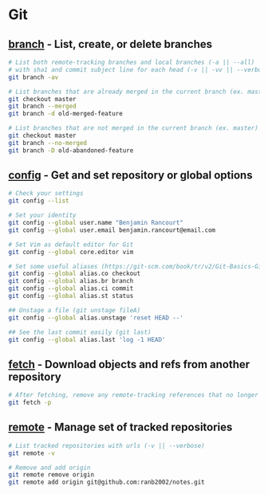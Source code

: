 # Git
## [branch](https://git-scm.com/docs/git-branch) - List, create, or delete branches
```bash
# List both remote-tracking branches and local branches (-a || --all)
# with sha1 and commit subject line for each head (-v || -vv || --verborse)
git branch -av

# List branches that are already merged in the current branch (ex. master)
git checkout master
git branch --merged
git branch -d old-merged-feature

# List branches that are not merged in the current branch (ex. master)
git checkout master
git branch --no-merged
git branch -D old-abandoned-feature
```

## [config](https://git-scm.com/docs/git-config) - Get and set repository or global options
```bash
# Check your settings
git config --list

# Set your identity
git config --global user.name "Benjamin Rancourt"
git config --global user.email benjamin.rancourt@email.com

# Set Vim as default editor for Git
git config --global core.editor vim

# Set some useful aliases (https://git-scm.com/book/tr/v2/Git-Basics-Git-Aliases)
git config --global alias.co checkout
git config --global alias.br branch
git config --global alias.ci commit
git config --global alias.st status

## Unstage a file (git unstage fileA)
git config --global alias.unstage 'reset HEAD --'

## See the last commit easily (git last)
git config --global alias.last 'log -1 HEAD'
```

## [fetch](https://git-scm.com/docs/git-fetch) - Download objects and refs from another repository
```bash
# After fetching, remove any remote-tracking references that no longer exist on the remote (-p || --prune)
git fetch -p
```

## [remote](https://git-scm.com/docs/git-remote) - Manage set of tracked repositories
```bash
# List tracked repositories with urls (-v || --verbose)
git remote -v

# Remove and add origin
git remote remove origin
git remote add origin git@github.com:ranb2002/notes.git 
```
